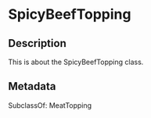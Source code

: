 # SpicyBeefTopping

## Description

This is about the SpicyBeefTopping class.

## Metadata

SubclassOf: MeatTopping

